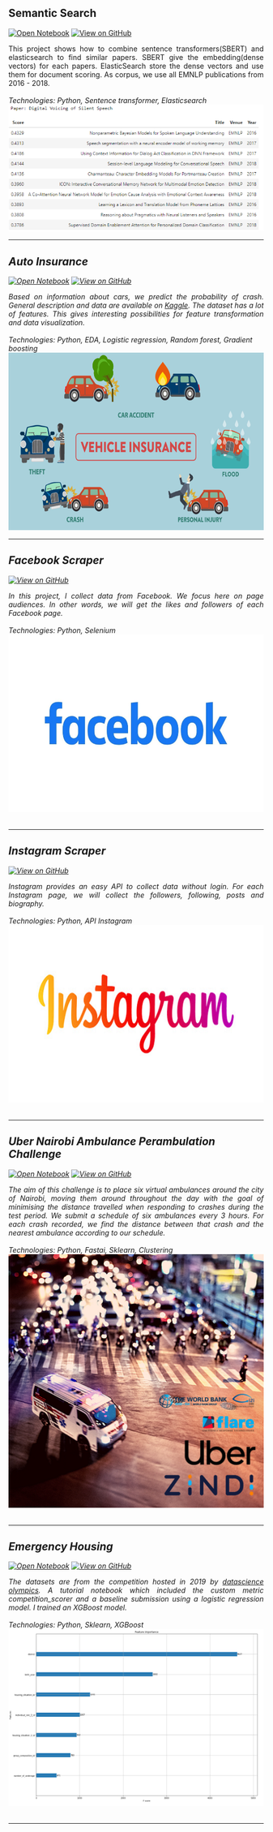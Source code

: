 ## Semantic Search

[![Open Notebook](https://img.shields.io/badge/Jupyter-Open_Notebook-blue?logo=Jupyter)](projects/semantic_search.html)
[![View on GitHub](https://img.shields.io/badge/GitHub-View_on_GitHub-blue?logo=GitHub)](https://github.com/balldatascientist/Semantic-Search)


<div style="text-align: justify">This project shows how to combine sentence transformers(SBERT) and elasticsearch to find similar papers. SBERT give the embedding(dense vectors) for each papers. ElasticSearch store the dense vectors and use them for document scoring. As corpus, we use all EMNLP publications from 2016 - 2018. </div>
<br>
<em>Technologies: Python, Sentence transformer, Elasticsearch
<!-- <img src="images/bert.png" width="400" height="200" hspace="10"/> <img src="images/elasticsearch.png" width="400" height="200"/>  -->
<center><img src="images/search_query.png" /> </center>


---
## Auto Insurance

[![Open Notebook](https://img.shields.io/badge/Jupyter-Open_Notebook-blue?logo=Jupyter)](projects/autoinsurance.html)
[![View on GitHub](https://img.shields.io/badge/GitHub-View_on_GitHub-blue?logo=GitHub)](https://github.com/balldatascientist/Kaggle-Challenge-Auto-Insurance)


<div style="text-align: justify">Based on information about cars, we predict the probability of crash. General description and data are available on <a href="https://www.kaggle.com/competitions/auto-insurance-fall-2017">Kaggle</a>. The dataset has a lot of features. This gives interesting possibilities for feature transformation and data visualization.</div>

<br>
<em>Technologies: Python, EDA, Logistic regression, Random forest, Gradient boosting 
<center><img src="images/autoinsurance.png" width="700" height="350"/></center>

---
## Facebook Scraper

[![View on GitHub](https://img.shields.io/badge/GitHub-View_on_GitHub-blue?logo=GitHub)](https://github.com/balldatascientist/Facebook-Scraper)

<div style="text-align: justify">In this project, I collect data from Facebook. We focus here on page audiences. In other words, we will get the likes and followers of each Facebook page.</div>

<br>
<em>Technologies: Python, Selenium
<center><img src="images/facebook.jpg" width="700" height="350"></center>
<br>


---
## Instagram Scraper

[![View on GitHub](https://img.shields.io/badge/GitHub-View_on_GitHub-blue?logo=GitHub)](https://github.com/balldatascientist/Instagram-Scraper)

<div style="text-align: justify">Instagram provides an easy API to collect data without login. For each Instagram page, we will collect the followers, following, posts and biography.</div>

<br>
<em>Technologies: Python, API Instagram
<center><img src="images/insta.jpg" width="700" height="350"></center>
<br>


---
## Uber Nairobi Ambulance Perambulation Challenge

[![Open Notebook](https://img.shields.io/badge/Jupyter-Open_Notebook-blue?logo=Jupyter)](projects/ambulance_perambulation.html)
[![View on GitHub](https://img.shields.io/badge/GitHub-View_on_GitHub-blue?logo=GitHub)](https://github.com/balldatascientist/Uber-Nairobi-Ambulance-Perambulation-Challenge)

<div style="text-align: justify">The aim of this challenge is to place six virtual ambulances around the city of Nairobi, moving them around throughout the day with the goal of minimising the distance travelled when responding to crashes during the test period. We submit a schedule of six ambulances every 3 hours. For each crash recorded, we find the distance between that crash and the nearest ambulance according to our schedule. </div>

<br>
<em>Technologies: Python, Fastai, Sklearn, Clustering
<center><img src="images/ambulance.png" width="700" height="500"/></center>
<br>

---
## Emergency Housing

[![Open Notebook](https://img.shields.io/badge/Jupyter-Open_Notebook-blue?logo=Jupyter)](projects/emergencyhousing.html)
[![View on GitHub](https://img.shields.io/badge/GitHub-View_on_GitHub-blue?logo=GitHub)](https://github.com/balldatascientist/emergency-housing)

<div style="text-align: justify">The datasets are from the competition hosted in 2019 by <a href="https://www.datascience-olympics.com/">datascience olympics</a>. A tutorial notebook which included the custom metric competition_scorer and a baseline submission using a logistic regression model. I trained an XGBoost model.</div>

<br>
<em>Technologies: Python, Sklearn, XGBoost 
<center><img src="images/emergencyhousing.png"/></center>
<br>

---
